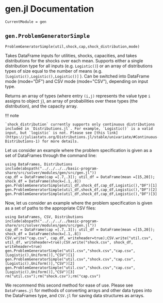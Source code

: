 # gen.jl Documentation

```@meta
CurrentModule = gen
```

## `gen.ProblemGeneratorSimple`
```@docs
ProblemGeneratorSimple(util,shock,cap,shock_distribution,mode)
```

Takes DataFrame inputs for utilities, shocks, capacities, and takes distributions for the shocks over each mean. Supports either a single distribution type for all inputs (e.g. `Logistic()`) or an array of distributions types of size equal to the number of means (e.g. `[Logistic(),Logistic(),Logistic()]` ). Can be switched into DataFrame mode (mode="DF") and CSV mode (mode="CSV"), depending on input type.

Returns an array of types (where entry `(i,j)` represents the value type `i` assigns to object `j`), an array of probabilities over these types (the distribution), and the capacity array.

!!! note

    `shock_distribution` currently supports only continuous distributions included in `Distributions.jl`. For example, `Logistic()` is a valid input, but `logistic` is not. Please see [this link](https://juliastats.org/Distributions.jl/stable/univariate/#Continuous-Distributions-1) for more details.

Let us consider an example where the problem specification is given as a set of DataFrames through the command line:

```@repl
using DataFrames, Distributions
include(abspath("../../../../basic-program-share/src/solver/modules/gen/src/gen.jl"))
cap_df = DataFrame(cap =[.7,.3]); util_df = DataFrame(mean =[15,20]); shock_df = DataFrame(shock=[.1,.8])
gen.ProblemGeneratorSimple(util_df,shock_df,cap_df,Logistic(),"DF")[1]
gen.ProblemGeneratorSimple(util_df,shock_df,cap_df,Logistic(),"DF")[2]
gen.ProblemGeneratorSimple(util_df,shock_df,cap_df,Logistic(),"DF")[3]
```
Now, let us consider an example where the problem specification is given as a set of paths to the appropriate CSV files:
```@repl
using DataFrames, CSV, Distributions
include(abspath("../../../../basic-program-share/src/solver/modules/gen/src/gen.jl"))
cap_df = DataFrame(cap =[.7,.3]); util_df = DataFrame(mean =[15,20]); shock_df = DataFrame(shock=[.1,.8])
CSV.write("cap.csv", cap_df, writeheader=true);CSV.write("util.csv", util_df, writeheader=true);CSV.write("shock.csv", shock_df, writeheader=true)
gen.ProblemGeneratorSimple("util.csv","shock.csv","cap.csv",[Logistic(),Uniform()],"CSV")[1]
gen.ProblemGeneratorSimple("util.csv","shock.csv","cap.csv",[Logistic(),Uniform()],"CSV")[2]
gen.ProblemGeneratorSimple("util.csv","shock.csv","cap.csv",[Logistic(),Uniform()],"CSV")[3]
rm("util.csv");rm("shock.csv");rm("cap.csv")
```
We recommend this second method for ease of use. Please see `DataFrames.jl` for methods of converting arrays and other data types into the DataFrames type, and `CSV.jl` for saving data structures as arrays.